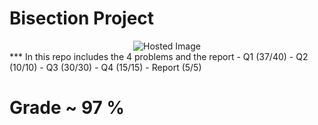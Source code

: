 # Bisection Project 

<div align="center">
  <img src="https://www.allmath.com/storage/2024/May/bisectiongraphicalrepresentaion_8.jpg" alt="Hosted Image" />
</div>
***
In this repo includes the 4 problems and the report 
- Q1 (37/40)
- Q2 (10/10)
- Q3 (30/30)
- Q4 (15/15)
- Report (5/5)
 
# Grade ~ 97 %





